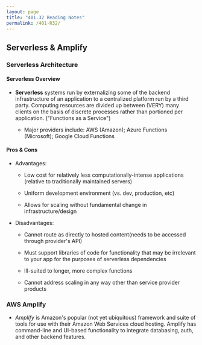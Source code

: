 ```yaml
---
layout: page
title: "401.32 Reading Notes"
permalink: /401-R32/
---
```


## Serverless & Amplify

### Serverless Architecture

#### Serverless Overview

* **Serverless** systems run by externalizing some of the backend infrastructure of an application to a centralized platform run by a third party. Computing resources are divided up between (VERY) many clients on the basis of discrete processes rather than portioned per application. ("Functions as a Service")

  * Major providers include: AWS (Amazon); Azure Functions (Microsoft); Google Cloud Functions

#### Pros & Cons

* Advantages:

  * Low cost for relatively less computationally-intense applications (relative to traditionally maintained servers)

  * Uniform development environment (vs. dev, production, etc)

  * Allows for scaling without fundamental change in infrastructure/design

* Disadvantages:

  * Cannot route as directly to hosted content(needs to be accessed through provider's API)

  * Must support libraries of code for functionality that may be irrelevant to your app for the purposes of serverless dependencies

  * Ill-suited to longer, more complex functions

  * Cannot address scaling in any way other than service provider products

### AWS Amplify

* *Amplify* is Amazon's popular (not yet ubiquitous) framework and suite of tools for use with their Amazon Web Services cloud hosting. Amplify has command-line and UI-based functionality to integrate databasing, auth, and other backend features.
